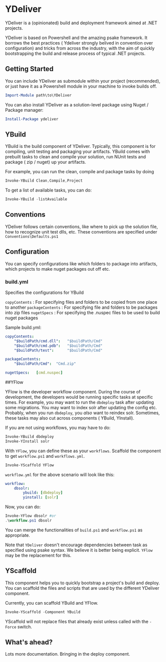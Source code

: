 # YDeliver

YDeliver is a (opinionated) build and deployment framework aimed at .NET projects.

YDeliver is based on Powershell and the amazing psake framework. It borrows the best practices ( Ydeliver strongly belived in convention over configuration) and tricks from across the industry, with the aim of quickly bootstrapping the build and release process of typical .NET projects. 

## Getting Started

You can include YDeliver as submodule within your project (recommended), or just have it as a Powershell module in your machine to invoke builds off.

```powershell
Import-Module path\to\YDeliver
```

You can also install YDeliver as a solution-level package using Nuget / Package manager:

```powershell
Install-Package ydeliver
```


## YBuild

YBuild is the build component of YDeliver. Typically, this component is for compiling, unit testing and packaging your artifacts. YBuild comes with prebuilt tasks to clean and compile your solution, run NUnit tests and package ( zip / nuget) up your artifacts.

For example, you can run the clean, compile and package tasks by doing 

```powershell
Invoke-YBuild Clean,Compile,Project
```
To get a list of available tasks, you can do:

```powershell
Invoke-YBuild -listAvailable
```

## Conventions

YDeliver follows certain conventions, like where to pick up the solution file, how to recognize unit test dlls, etc. These conventions are specified under `Conventions\Defaults.ps1`

## Configuration

You can specify configurations like which folders to package into artifacts, which projects to make nuget packages out off etc.

### build.yml

Specifies the configurations for YBuild

`copyContents` : For specifying files and folders to be copied from one place to another
`packageContents` : For specifying file and folders to be packages into zip files
`nugetSpecs` : For specifying the .nuspec files to be used to build nuget packages

Sample build.yml:

```yml
copyContents:
    "$buildPath/cmd.dll":   "$buildPath/Cmd"
    "$buildPath/cmd.pdb":   "$buildPath/Cmd"
    "$buildPath/test":      "$buildPath/Cmd"

packageContents:
    "$buildPath/Cmd":  "Cmd.zip"

nugetSpecs:   [cmd.nuspec]
```
##YFlow

YFlow is the developer workflow component. During the course of development, the developers would be running specific tasks at specific times. For example, you may want to run the `dbdeploy` task after updating some migrations. You may want to index solr after updating the config etc. Probably, when you run `dbdeploy`, you *also* want to reindex solr. Sometimes, these tasks may also cut across components ( YBuild, YInstall).

If you are not using workflows, you may have to do:

```powershell
Invoke-YBuild dbdeploy
Invoke-YInstall solr
```

With `YFlow`, you can define these as your `workflows`. Scaffold the component to get `workflow.ps1` and `workflows.yml`.

```powershell
Invoke-YScaffold YFlow
```

`workflow.yml` for the above scenario will look like this:

```yml
workflow:
    dbsolr:
        ybuild: [dbdeploy]
        yinstall: [solr]
```

Now, you can do:

```powershell
Invoke-YFlow dbsolr #or
.\workflow.ps1 dbsolr
```

You can merge the functionalities of `build.ps1` and `workflow.ps1` as appropriate.

Note that `YDeliver` doesn't encourage dependencies between task as specified using psake syntax. We believe it is better being explicit. `YFlow` may be the replacement for this.

## YScaffold

This component helps you to quickly bootstrap a project's build and deploy. You can scaffold the files and scripts that are used by the different YDeliver component.

Currently, you can scaffold YBuild and YFlow.

```powershell
Invoke-YScaffold -Component YBuild
```
YScaffold will not replace files that already exist unless called with the `-Force` switch.

## What's ahead?

Lots more documentation.
Bringing in the deploy component.